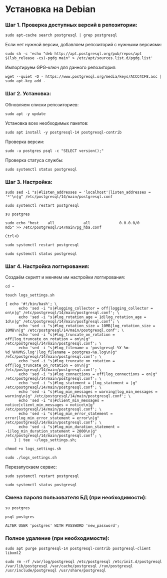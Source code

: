 # Установка на Debian

### Шаг 1. Проверка доступных версий в репозитории:

``sudo apt-cache search postgresql | grep postgresql``

Если нет нужной версии, добавляем репозиторий с нужными версиями:

```
sudo sh -c 'echo "deb http://apt.postgresql.org/pub/repos/apt $(lsb_release -cs)-pgdg main" > /etc/apt/sources.list.d/pgdg.list'
```

Импортируем GPG-ключ для данного репозитория:

```
wget --quiet -O - https://www.postgresql.org/media/keys/ACCC4CF8.asc | sudo apt-key add -
```

### Шаг 2. Установка:

Обновляем списки репозиториев:

``sudo apt -y update``

Установка всех необходимых пакетов:

``sudo apt install -y postgresql-14 postgresql-contrib``

Проверка версии:

``sudo -u postgres psql -c "SELECT version();"``

Проверка статуса службы:

``sudo systemctl status postgresql``

### Шаг 3. Настройка:

```
sudo sed -i "s|#listen_addresses = 'localhost'|listen_addresses = '*'\n|g" /etc/postgresql/14/main/postgresql.conf
```

``sudo systemctl restart postgresql``

``su postgres``

```
sudo echo "host    all             all             0.0.0.0/0                  md5" >> /etc/postgresql/14/main/pg_hba.conf
```

``Ctrl+D``

``sudo systemctl restart postgresql``

``sudo systemctl status postgresql``

### Шаг 4. Настройка логгирования:

Создаём скрипт и меняем им настройки логгирования:

``cd ~``

``touch logs_settings.sh``

```
{ echo '#!/bin/bash'; \
      echo 'sed -i "s|#logging_collector = off|logging_collector = on\n|g" /etc/postgresql/14/main/postgresql.conf'; \
      echo 'sed -i "s|#log_rotation_age = 1d|log_rotation_age = 1d\n|g" /etc/postgresql/14/main/postgresql.conf'; \
      echo 'sed -i "s|#log_rotation_size = 10MB|log_rotation_size = 10MB\n|g" /etc/postgresql/14/main/postgresql.conf'; \
      echo 'sed -i "s|#log_truncate_on_rotation = off|log_truncate_on_rotation = on\n|g" /etc/postgresql/14/main/postgresql.conf'; \
      echo 'sed -i "s|#log_filename = 'postgresql-%Y-%m-%d_%H%M%S.log'|log_filename = postgres-%a.log\n|g" /etc/postgresql/14/main/postgresql.conf'; \
      echo 'sed -i "s|#log_truncate_on_rotation = off|log_truncate_on_rotation = on\n|g" /etc/postgresql/14/main/postgresql.conf'; \
      echo 'sed -i "s|#log_connections = off|log_connections = on|g" /etc/postgresql/14/main/postgresql.conf'; \
      echo 'sed -i "s|#log_statement = |log_statement = |g" /etc/postgresql/14/main/postgresql.conf'; \
      echo 'sed -i "s|#log_min_messages = warning|log_min_messages = warning\n|g" /etc/postgresql/14/main/postgresql.conf'; \
      echo 'sed -i "s|#client_min_messages = notice|client_min_messages = notice\n|g" /etc/postgresql/14/main/postgresql.conf'; \
      echo 'sed -i "s|#log_min_error_statement = error|log_min_error_statement = error\n|g" /etc/postgresql/14/main/postgresql.conf'; \
      echo 'sed -i "s|#log_min_duration_statement = -1|log_min_duration_statement = 2000\n|g" /etc/postgresql/14/main/postgresql.conf'; \
    } | tee  ~/logs_settings.sh;
```

``chmod +x logs_settings.sh``

``sudo ./logs_settings.sh``

Перезапускаем сервис:

``sudo systemctl restart postgresql``

``sudo systemctl status postgresql``
### Смена пароля пользователя БД (при необходимости):

``su postgres``

``psql postgres``

```
ALTER USER 'postgres' WITH PASSWORD 'new_password';
```

### Полное удаление (при необходимости):

```
sudo apt purge postgresql-14 postgresql-contrib postgresql-client libxml2
```

```
sudo rm -rf /var/log/postgresql /etc/postgresql /etc/init.d/postgresql /var/lib/postgresql /var/cache/postgresql /run/postgresql /usr/include/postgresql /usr/share/postgresql
```

